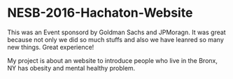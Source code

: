 # NESB-2016-Hachaton-Website 

This was an Event sponsord by Goldman Sachs and JPMoragn. 
It was great because not only we did so much stuffs and also we have leanred so many new things. 
Great experience! 

My project is about an website to introduce people who live in the Bronx, NY has obesity and mental healthy problem.
